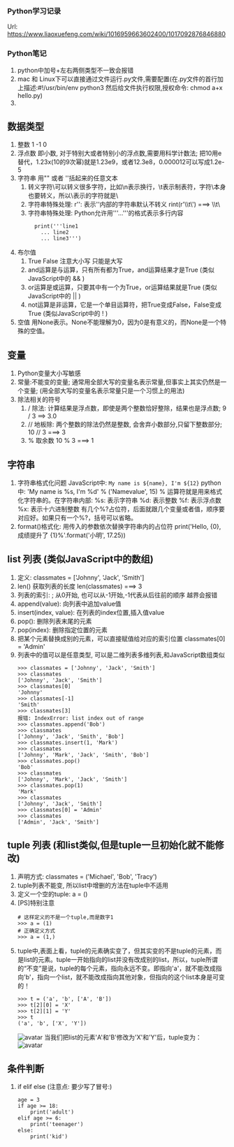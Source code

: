 ### Python学习记录
Url: https://www.liaoxuefeng.com/wiki/1016959663602400/1017092876846880

### Python笔记
1. python中加号+左右两侧类型不一致会报错
2. mac 和 Linux下可以直接通过文件运行.py文件,需要配置(在.py文件的首行加上描述:#!/usr/bin/env python3 然后给文件执行权限,授权命令: chmod a+x hello.py)
3. 

## 数据类型
1. 整数 1 -1 0
2. 浮点数 即小数, 对于特别大或者特别小的浮点数,需要用科学计数法; 把10用e替代，1.23x(10的9次幂)就是1.23e9，或者12.3e8，0.000012可以写成1.2e-5
3. 字符串 用"" 或者 ''括起来的任意文本
    1. 转义字符\可以转义很多字符，比如\n表示换行，\t表示制表符，字符\本身也要转义，所以\\表示的字符就是\
    2. 字符串特殊处理: r'': 表示''内部的字符串默认不转义 rint(r'\\\t\\') ===> \\\t\\
    3. 字符串特殊处理: Python允许用'''...'''的格式表示多行内容
        ```
          print('''line1
            ... line2
            ... line3''')
        ```
4. 布尔值
    1. True False 注意大小写 只能是大写
    2. and运算是与运算，只有所有都为True，and运算结果才是True (类似JavaScript中的 && )
    3. or运算是或运算，只要其中有一个为True，or运算结果就是True (类似JavaScript中的 || )
    4. not运算是非运算，它是一个单目运算符，把True变成False，False变成True (类似JavaScript中的 ! )
5. 空值 用None表示。None不能理解为0，因为0是有意义的，而None是一个特殊的空值。

## 变量
1. Python变量大小写敏感
2. 常量:不能变的变量; 通常用全部大写的变量名表示常量,但事实上其实仍然是一个变量; (用全部大写的变量名表示常量只是一个习惯上的用法)
2. 除法相关的符号
    1. / 除法: 计算结果是浮点数，即使是两个整数恰好整除，结果也是浮点数; 9 / 3 ==> 3.0 
    2. // 地板除: 两个整数的除法仍然是整数, 会舍弃小数部分,只留下整数部分; 10 // 3 ===> 3 
    3. % 取余数 10 % 3 ===> 1

## 字符串
1. 字符串格式化问题
    JavaScript中: `My name is ${name}, I'm ${12}`
    python中: 'My name is %s, I'm %d' % ('Namevalue', 15)
    % 运算符就是用来格式化字符串的。在字符串内部:
    %s: 表示字符串
    %d: 表示整数
    %f: 表示浮点数
    %x: 表示十六进制整数
    有几个%?占位符，后面就跟几个变量或者值，顺序要对应好。如果只有一个%?，括号可以省略。
2. format()格式化: 用传入的参数依次替换字符串内的占位符
    print('Hello, {0}, 成绩提升了 {1}%'.format('小明', 17.25))

## list 列表 (类似JavaScript中的数组)
1. 定义: classmates = ['Johnny', 'Jack', 'Smith']
2. len() 获取列表的长度 len(classmates)  ===> 3
3. 列表的索引: ; 从0开始, 也可以从-1开始,-1代表从后往前的顺序 越界会报错
4. append(value): 向列表中追加value值
5. insert(index, value): 在列表的index位置,插入值value
6. pop(): 删除列表末尾的元素
7. pop(index): 删除指定位置的元素
8. 把某个元素替换成别的元素，可以直接赋值给对应的索引位置 classmates[0] = 'Admin'
9. 列表中的值可以是任意类型, 可以是二维列表多维列表,和JavaScript数组类似
    ```
    >>> classmates = ['Johnny', 'Jack', 'Smith']
    >>> classmates
    ['Johnny', 'Jack', 'Smith']
    >>> classmates[0]
    'Johnny'
    >>> classmates[-1]
    'Smith'
    >>> classmates[3]
    报错: IndexError: list index out of range
    >>> classmates.append('Bob')
    >>> classmates
    ['Johnny', 'Jack', 'Smith', 'Bob']
    >>> classmates.insert(1, 'Mark')
    >>> classmates
    ['Johnny', 'Mark', 'Jack', 'Smith', 'Bob']
    >>> classmates.pop()
    'Bob'
    >>> classmates
    ['Johnny', 'Mark', 'Jack', 'Smith']
    >>> classmates.pop(1)
    'Mark'
    >>> classmates
    ['Johnny', 'Jack', 'Smith']
    >>> classmates[0] = 'Admin'
    >>> classmates
    ['Admin', 'Jack', 'Smith']
    ```
## tuple 列表 (和list类似,但是tuple一旦初始化就不能修改)
1. 声明方式: classmates = ('Michael', 'Bob', 'Tracy')
2. tuple列表不能变, 所以list中增删的方法在tuple中不适用
3. 定义一个空的tuple: a = ()
4. [PS]特别注意
    ```
    # 这样定义的不是一个tuple,而是数字1
    >>> a = (1)
    # 正确定义方式
    >>> a = (1,)
    ```
5. tuple中,表面上看，tuple的元素确实变了，但其实变的不是tuple的元素，而是list的元素。tuple一开始指向的list并没有改成别的list，所以，tuple所谓的“不变”是说，tuple的每个元素，指向永远不变。即指向'a'，就不能改成指向'b'，指向一个list，就不能改成指向其他对象，但指向的这个list本身是可变的！
    ```
    >>> t = ('a', 'b', ['A', 'B'])
    >>> t[2][0] = 'X'
    >>> t[2][1] = 'Y'
    >>> t
    ('a', 'b', ['X', 'Y'])
    ```
    ![avatar](https://www.liaoxuefeng.com/files/attachments/923973516787680/0)
    当我们把list的元素'A'和'B'修改为'X'和'Y'后，tuple变为：
    ![avatar](https://www.liaoxuefeng.com/files/attachments/923973647515872/0)

## 条件判断
1. if elif else  (注意点: 要少写了冒号:)
    ```
    age = 3
    if age >= 18:
        print('adult')
    elif age >= 6:
        print('teenager')
    else:
        print('kid')
    ```
